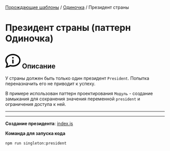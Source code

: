 [Порождающие шаблоны](../../#readme) / [Одиночка](../#readme) / Президент страны

# Президент страны (паттерн Одиночка)

## ![](../../../ui/info.svg) Описание

У страны должен быть только один президент `President`. Попытка переназначить его не приводит к успеху.

В примере использован паттерн проектирования `Модуль` - создание замыкания для сохранения значения переменной `president` и ограничения доступа к ней.

***
***

**Создание президента**: [index.js](./index.js)

**Команда для запуска кода**

```
npm run singleton:president
```

